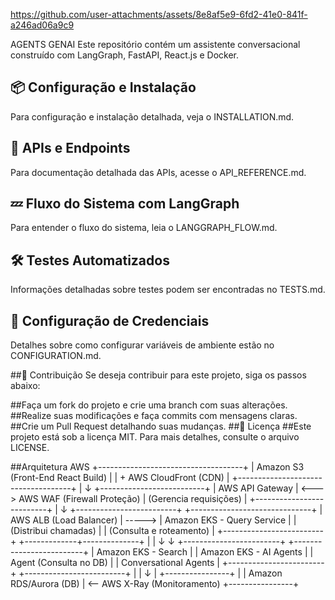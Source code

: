 https://github.com/user-attachments/assets/8e8af5e9-6fd2-41e0-841f-a246ad06a9c9


AGENTS GENAI
Este repositório contém um assistente conversacional construído com LangGraph, FastAPI, React.js e Docker.

## 📦 Configuração e Instalação
Para configuração e instalação detalhada, veja o INSTALLATION.md.

## 🚀 APIs e Endpoints
Para documentação detalhada das APIs, acesse o API_REFERENCE.md.

## 💤 Fluxo do Sistema com LangGraph
Para entender o fluxo do sistema, leia o LANGGRAPH_FLOW.md.

## 🛠 Testes Automatizados
Informações detalhadas sobre testes podem ser encontradas no TESTS.md.

## 🔐 Configuração de Credenciais
Detalhes sobre como configurar variáveis de ambiente estão no CONFIGURATION.md.

##🤝 Contribuição
Se deseja contribuir para este projeto, siga os passos abaixo:

##Faça um fork do projeto e crie uma branch com suas alterações.
##Realize suas modificações e faça commits com mensagens claras.
##Crie um Pull Request detalhando suas mudanças.
##🐝 Licença
##Este projeto está sob a licença MIT. Para mais detalhes, consulte o arquivo LICENSE.

##Arquitetura AWS
+------------------------------------+
| Amazon S3 (Front-End React Build) |
|     + AWS CloudFront (CDN)        |
+------------------------------------+
             |
             ↓
    +--------------------------+
    | AWS API Gateway          |  <--->  AWS WAF (Firewall Proteção)
    | (Gerencia requisições)   |
    +--------------------------+
             |
             ↓
+-------------------------+         +------------------------------+
|  AWS ALB (Load Balancer) | -----> | Amazon EKS - Query Service  |
|  (Distribui chamadas)    |        | (Consulta e roteamento)     |
+-------------------------+         +-------------+--------------+
                                             |                         |
                                             ↓                         ↓
                             +------------------------+    +-------------------------+
                             | Amazon EKS - Search    |    | Amazon EKS - AI Agents  |
                             | Agent (Consulta no DB) |    | Conversational Agents   |
                             +------------------------+    +-------------------------+
                                         |                           |
                                         ↓                           |
                                +----------------+                   |
                                | Amazon RDS/Aurora (DB) | <-- AWS X-Ray (Monitoramento)
                                +----------------+   


